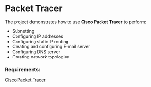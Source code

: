 # Packet Tracer

The project demonstrates how to use **Cisco Packet Tracer** to perform:
- Subnetting
- Configuring IP addresses
- Configuring static IP routing
- Creating and configuring E-mail server
- Configuring DNS server
- Creating network topologies

### Requirements:
[Cisco Packet Tracer](https://www.netacad.com/courses/packet-tracer)
